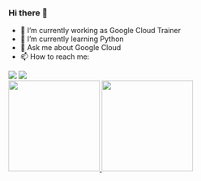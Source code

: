 ### Hi there 👋

- 🔭 I’m currently working as Google Cloud Trainer
- 🌱 I’m currently learning Python
- 💬 Ask me about Google Cloud
- 📫 How to reach me:
<div> 
  <a href="https://www.youtube.com/channel/UCRE6XUZ5oz8daf_eze-Ax7Q" target="_blank"><img src="https://img.shields.io/badge/YouTube-FF0000?style=for-the-badge&logo=youtube&logoColor=white" target="_blank"></a>
  <a href="https://www.linkedin.com/in/danielamaral84" target="_blank"><img src="https://img.shields.io/badge/-LinkedIn-%230077B5?style=for-the-badge&logo=linkedin&logoColor=white" target="_blank"></a> 
</div>

<div >
  <a href="https://github.com/eumagnun">
  <img height="180em" src="https://github-readme-stats.vercel.app/api?username=eumagnun&show_icons=true&include_all_commits=true&count_private=true"/>
  <img height="180em" src="https://github-readme-stats.vercel.app/api/top-langs/?username=eumagnun&layout=compact&langs_count=10"/>
</div>


